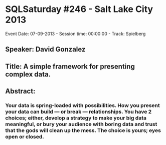 # SQLSaturday #246 - Salt Lake City 2013
Event Date: 07-09-2013 - Session time: 00:00:00 - Track: Spielberg
## Speaker: David Gonzalez
## Title: A simple framework for presenting complex data. 
## Abstract:
### Your data is spring-loaded with possibilities. How you present your data can build — or break — relationships. You have 2 choices; either, develop a strategy to make your big data meaningful, or bury your audience with boring data and trust that the gods will clean up the mess. The choice is yours; eyes open or closed. 

